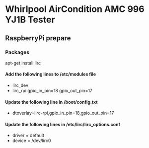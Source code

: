 # Whirlpool AirCondition AMC 996 YJ1B Tester    
 
## RaspberryPi prepare
### Packages
apt-get install lirc
#### Add the following lines to /etc/modules file
* lirc_dev
* lirc_rpi gpio_in_pin=18 gpio_out_pin=17
#### Update the following line in /boot/config.txt
* dtoverlay=lirc-rpi,gpio_in_pin=18,gpio_out_pin=17
#### Update the following lines in /etc/lirc/lirc_options.conf
* driver = default
* device = /dev/lirc0